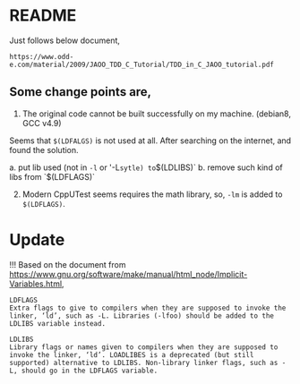 README
======

Just follows below document,

    https://www.odd-e.com/material/2009/JAOO_TDD_C_Tutorial/TDD_in_C_JAOO_tutorial.pdf

Some change points are,
----------------------

1. The original code cannot be built successfully on my machine.
  (debian8, GCC v4.9)

  Seems that `$(LDFALGS)` is not used at all. After searching on the internet, and found the solution.

  a. put lib used (not in `-l` or '-L` sytle) to `$(LDLIBS)`
  b. remove such kind of libs from `$(LDFLAGS)`

2. Modern CppUTest seems requires the math library, so, `-lm` is added to `$(LDFLAGS)`.


Update
======
!!!
Based on the document from https://www.gnu.org/software/make/manual/html_node/Implicit-Variables.html,

```
LDFLAGS
Extra flags to give to compilers when they are supposed to invoke the linker, ‘ld’, such as -L. Libraries (-lfoo) should be added to the LDLIBS variable instead.

LDLIBS
Library flags or names given to compilers when they are supposed to invoke the linker, ‘ld’. LOADLIBES is a deprecated (but still supported) alternative to LDLIBS. Non-library linker flags, such as -L, should go in the LDFLAGS variable.
```
